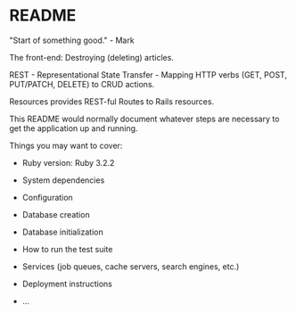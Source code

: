# README



"Start of something good." - Mark 

The front-end: Destroying (deleting) articles.

REST - Representational State Transfer - Mapping HTTP verbs (GET, POST, PUT/PATCH, DELETE) to CRUD actions.

Resources provides REST-ful Routes to Rails resources.    

This README would normally document whatever steps are necessary to get the
application up and running.

Things you may want to cover:

* Ruby version: Ruby 3.2.2

* System dependencies


* Configuration


* Database creation


* Database initialization


* How to run the test suite


* Services (job queues, cache servers, search engines, etc.)


* Deployment instructions

* ...
